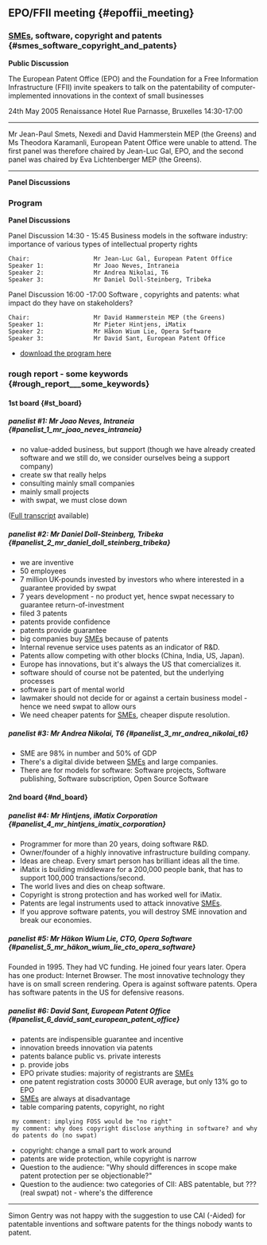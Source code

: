 ## EPO/FFII meeting {#epoffii_meeting}

### [SMEs](SMEs "wikilink"), software, copyright and patents {#smes_software_copyright_and_patents}

**Public Discussion**

The European Patent Office (EPO) and the Foundation for a Free
Information Infrastructure (FFII) invite speakers to talk on the
patentability of computer-implemented innovations in the context of
small businesses

24th May 2005 Renaissance Hotel Rue Parnasse, Bruxelles 14:30-17:00

------------------------------------------------------------------------

Mr Jean-Paul Smets, Nexedi and David Hammerstein MEP (the Greens) and Ms
Theodora Karamanli, European Patent Office were unable to attend. The
first panel was therefore chaired by Jean-Luc Gal, EPO, and the second
panel was chaired by Eva Lichtenberger MEP (the Greens).

------------------------------------------------------------------------

**Panel Discussions**

### Program

**Panel Discussions**

Panel Discussion 14:30 - 15:45 Business models in the software industry:
importance of various types of intellectual property rights

`Chair:                  Mr Jean-Luc Gal, European Patent Office`\
`Speaker 1:              Mr Joao Neves, Intraneia`\
`Speaker 2:              Mr Andrea Nikolai, T6`\
`Speaker 3:              Mr Daniel Doll-Steinberg, Tribeka`

Panel Discussion 16:00 -17:00 Software , copyrights and patents: what
impact do they have on stakeholders?

`Chair:                  Mr David Hammerstein MEP (the Greens)`\
`Speaker 1:              Mr Pieter Hintjens, iMatix`\
`Speaker 2:              Mr Håkon Wium Lie, Opera Software`\
`Speaker 3:              Mr David Sant, European Patent Office`

-   [download the program
    here](http://www.nightlabs.de/swpat/2005-05-24_Joint_FFII_EPO_Event/Joint_EPO-FFII_event_2005-05-24.pdf "wikilink")

### rough report - some keywords {#rough_report___some_keywords}

#### 1st board {#st_board}

##### panelist #1: Mr Joao Neves, Intraneia {#panelist_1_mr_joao_neves_intraneia}

-   no value-added business, but support (though we have already created
    software and we still do, we consider ourselves being a support
    company)
-   create sw that really helps
-   consulting mainly small companies
-   mainly small projects
-   with swpat, we must close down

([Full transcript](http://wiki.ffii.org/EpoNeves050524En "wikilink")
available)

##### panelist #2: Mr Daniel Doll-Steinberg, Tribeka {#panelist_2_mr_daniel_doll_steinberg_tribeka}

-   we are inventive
-   50 employees
-   7 million UK-pounds invested by investors who where interested in a
    guarantee provided by swpat
-   7 years development - no product yet, hence swpat necessary to
    guarantee return-of-investment
-   filed 3 patents
-   patents provide confidence
-   patents provide guarantee
-   big companies buy [SMEs](SMEs "wikilink") because of patents
-   Internal revenue service uses patents as an indicator of R&D.
-   Patents allow competing with other blocks (China, India, US, Japan).
-   Europe has innovations, but it\'s always the US that comercializes
    it.
-   software should of course not be patented, but the underlying
    processes
-   software is part of mental world
-   lawmaker should not decide for or against a certain business model -
    hence we need swpat to allow ours
-   We need cheaper patents for [SMEs](SMEs "wikilink"), cheaper dispute
    resolution.

##### panelist #3: Mr Andrea Nikolai, T6 {#panelist_3_mr_andrea_nikolai_t6}

-   SME are 98% in number and 50% of GDP
-   There\'s a digital divide between [SMEs](SMEs "wikilink") and large
    companies.
-   There are for models for software: Software projects, Software
    publishing, Software subscription, Open Source Software

#### 2nd board {#nd_board}

##### panelist #4: Mr Hintjens, iMatix Corporation {#panelist_4_mr_hintjens_imatix_corporation}

-   Programmer for more than 20 years, doing software R&D.
-   Owner/founder of a highly innovative infrastructure building
    company.
-   Ideas are cheap. Every smart person has brilliant ideas all the
    time.
-   iMatix is building middleware for a 200,000 people bank, that has to
    support 100,000 transactions/second.
-   The world lives and dies on cheap software.
-   Copyright is strong protection and has worked well for iMatix.
-   Patents are legal instruments used to attack innovative
    [SMEs](SMEs "wikilink").
-   If you approve software patents, you will destroy SME innovation and
    break our economies.

##### panelist #5: Mr Häkon Wium Lie, CTO, Opera Software {#panelist_5_mr_häkon_wium_lie_cto_opera_software}

Founded in 1995. They had VC funding. He joined four years later. Opera
has one product: Internet Browser. The most innovative technology they
have is on small screen rendering. Opera is against software patents.
Opera has software patents in the US for defensive reasons.

##### panelist #6: David Sant, European Patent Office {#panelist_6_david_sant_european_patent_office}

-   patents are indispensible guarantee and incentive
-   innovation breeds innovation via patents
-   patents balance public vs. private interests
-   p\. provide jobs
-   EPO private studies: majority of registrants are
    [SMEs](SMEs "wikilink")
-   one patent registration costs 30000 EUR average, but only 13% go to
    EPO
-   [SMEs](SMEs "wikilink") are always at disadvantage
-   table comparing patents, copyright, no right

` my comment: implying FOSS would be "no right"`\
` my comment: why does copyright disclose anything in software? and why do patents do (no swpat)`

-   copyright: change a small part to work around
-   patents are wide protection, while copyright is narrow
-   Question to the audience: \"Why should differences in scope make
    patent protection per se objectionable?\"
-   Question to the audience: two categories of CII: ABS patentable, but
    ??? (real swpat) not - where\'s the difference

------------------------------------------------------------------------

Simon Gentry was not happy with the suggestion to use CAI (-Aided) for
patentable inventions and software patents for the things nobody wants
to patent.
